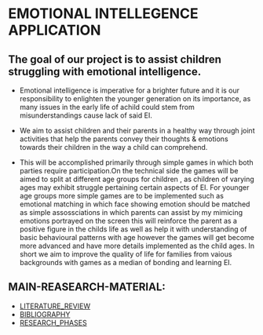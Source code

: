 # EMOTIONAL INTELLEGENCE APPLICATION

## The goal of our project is to assist children struggling with emotional intelligence.

- Emotional intelligence is imperative for a brighter future 
and it is our responsibility to enlighten the younger generation on its importance,
as many issues in the early life of achild could stem from misunderstandings cause lack of said EI.

- We aim to assist children and their parents in a healthy way
through joint activities that help the parents convey their thoughts & emotions
towards their children in the way a child can comprehend.

- This will be accomplished primarily through simple games in which both parties require participation.On the technical side the games will be aimed to split at different age groups for children , as children of varying ages may exhibit struggle pertaining certain aspects of EI.
For younger age groups more simple games are to be implemented such as emotional matching in which face showing emotion should be matched as simple assossciations in which parents can assist by my mimicing emotions portrayed on the screen this will reinforce the parent as a positive figure in the childs life as well as help it with understanding of basic behavioural patterns with age however the games will get become more advanced and have more details implemented as the child ages. In short we aim to improve the quality of life for families from vaious backgrounds with games as a median of bonding and learning EI.

## MAIN-REASEARCH-MATERIAL:

- [LITERATURE_REVIEW](RESLIT/LITREV.md)
- [BIBLIOGRAPHY](RESLIT/BIBLIOGRAPHY.md)
- [RESEARCH_PHASES](PHAZE/PHMENU.md)

